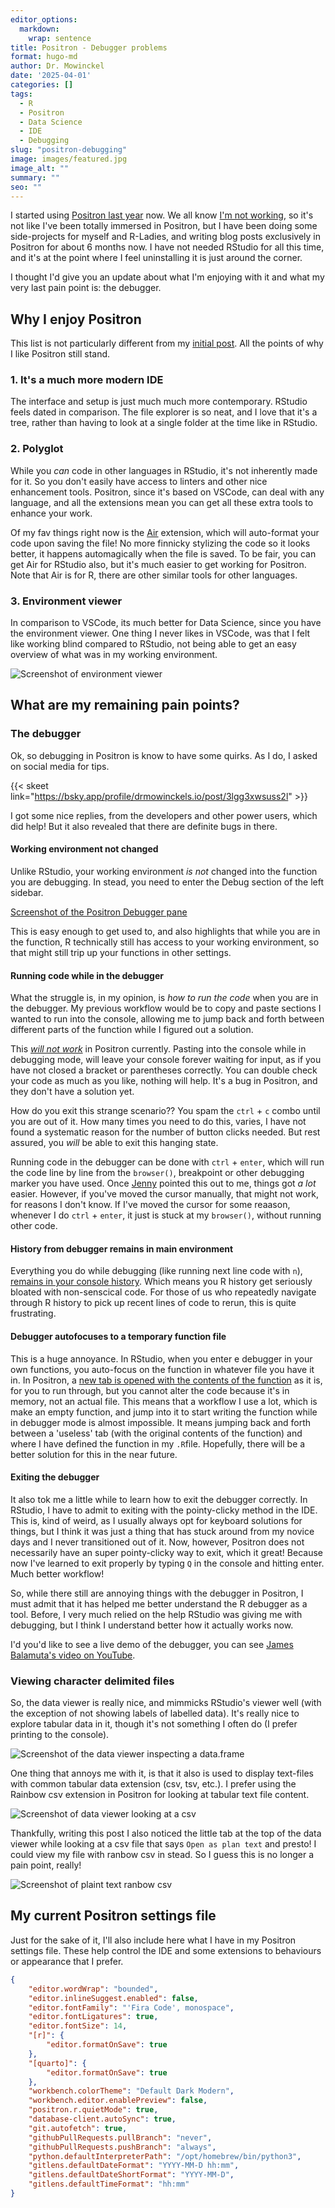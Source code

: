 ```yaml
---
editor_options: 
  markdown: 
    wrap: sentence
title: Positron - Debugger problems
format: hugo-md
author: Dr. Mowinckel
date: '2025-04-01'
categories: []
tags:
  - R
  - Positron
  - Data Science
  - IDE
  - Debugging
slug: "positron-debugging"
image: images/featured.jpg
image_alt: ""
summary: ""
seo: ""
---
```



I started using [Positron last year](/blog/2024/positron) now.
We all know [I'm not working](/blog/2025/longcovid), so it's not like I've been totally immersed in Positron, but I have been doing some side-projects for myself and R-Ladies, and writing blog posts exclusively in Positron for about 6 months now.
I have not needed RStudio for all this time, and it's at the point where I feel uninstalling it is just around the corner.

I thought I'd give you an update about what I'm enjoying with it and what my very last pain point is: the debugger.

## Why I enjoy Positron

This list is not particularly different from my [initial post](/blog/2024/positron). 
All the points of why I like Positron still stand.

### 1. It's a much more modern IDE

The interface and setup is just much much more contemporary.
RStudio feels dated in comparison.
The file explorer is so neat, and I love that it's a tree, rather than having to look at a single folder at the time like in RStudio.

### 2. Polyglot

While you _can_ code in other languages in RStudio, it's not inherently made for it.
So you don't easily have access to linters and other nice enhancement tools.
Positron, since it's based on VSCode, can deal with any language, and all the extensions mean you can get all these extra tools to enhance your work.

Of my fav things right now is the [Air](https://www.tidyverse.org/blog/2025/02/air/) extension, which will auto-format your code upon saving the file!
No more finnicky stylizing the code so it looks better, it happens automagically when the file is saved.
To be fair, you can get Air for RStudio also, but it's much easier to get working for Positron.
Note that Air is for R, there are other similar tools for other languages.

### 3. Environment viewer

In comparison to VSCode, its much better for Data Science, since you have the environment viewer.
One thing I never likes in VSCode, was that I felt like working blind compared to RStudio, not being able to get an easy overview of what was in my working environment.

![Screenshot of environment viewer]()

## What are my remaining pain points?

### The debugger

Ok, so debugging in Positron is know to have some quirks.
As I do, I asked on social media for tips.

{{< skeet link="https://bsky.app/profile/drmowinckels.io/post/3lgg3xwsuss2l" >}}

I got some nice replies, from the developers and other power users, which did help!
But it also revealed that there are definite bugs in there.

#### Working environment not changed
Unlike RStudio, your working environment _is not_ changed into the function you are debugging. 
In stead, you need to enter the Debug section of the left sidebar.

[Screenshot of the Positron Debugger pane]()

This is easy enough to get used to, and also highlights that while you are in the function, R technically still has access to your working environment, so that might still trip up your functions in other settings. 

#### Running code while in the debugger
What the struggle is, in my opinion, is _how to run the code_ when you are in the debugger.
My previous workflow would be to copy and paste sections I wanted to run into the console, allowing me to jump back and forth between different parts of the function while I figured out a solution.

This [_will not work_](https://github.com/posit-dev/positron/issues/5928) in Positron currently.
Pasting into the console while in debugging mode, will leave your console forever waiting for input, as if you have not closed a bracket or parentheses correctly.
You can double check your code as much as you like, nothing will help.
It's a bug in Positron, and they don't have a solution yet.

How do you exit this strange scenario??
You spam the `ctrl` + `c` combo until you are out of it.
How many times you need to do this, varies, I have not found a systematic reason for the number of button clicks needed.
But rest assured, you _will_ be able to exit this hanging state.

Running code in the debugger can be done with `ctrl` + `enter`, which will run the code line by line from the `browser()`, breakpoint or other debugging marker you have used.
Once [Jenny](https://bsky.app/profile/jennybryan.bsky.social/post/3lggu2abc3s2y) pointed this out to me, things got _a lot_ easier.
However, if you've moved the cursor manually, that might not work, for reasons I don't know.
If I've moved the cursor for some reaason, whenever I do `ctrl` + `enter`, it just is stuck at my `browser()`, without running other code. 

#### History from debugger remains in main environment
Everything you do while debugging (like running next line code with `n`), [remains in your console history](https://github.com/posit-dev/positron/issues/4478).
Which means you R history get seriously bloated with non-senscical code.
For those of us who repeatedly navigate through R history to pick up recent lines of code to rerun, this is quite frustrating.

#### Debugger autofocuses to a temporary function file
This is a huge annoyance.
In RStudio, when you enter e debugger in your own functions, you auto-focus on the function in whatever file you have it in.
In Positron, a [new tab is opened with the contents of the function](https://github.com/posit-dev/positron/issues/3151) as it is, for you to run through, but you cannot alter the code because it's in memory, not an actual file.
This means that a workflow I use a lot, which is make an empty function, and jump into it to start writing the function while in debugger mode is almost impossible.
It means jumping back and forth between a 'useless' tab (with the original contents of the function) and where I have defined the function in my `.R`file.
Hopefully, there will be a better solution for this in the near future.


#### Exiting the debugger
It also tok me a little while to learn how to exit the debugger correctly.
In RStudio, I have to admit to exiting with the pointy-clicky method in the IDE.
This is, kind of weird, as I usually always opt for keyboard solutions for things, but I think it was just a thing that has stuck around from my novice days and I never transitioned out of it.
Now, however, Positron does not necessarily have an super pointy-clicky way to exit, which it great!
Because now I've learned to exit properly by typing `Q` in the console and hitting enter.
Much better workflow!

So, while there still are annoying things with the debugger in Positron, I must admit that it has helped me better understand the R debugger as a tool.
Before, I very much relied on the help RStudio was giving me with debugging, but I think I understand better how it actually works now.

I'd you'd like to see a live demo of the debugger, you can see [James Balamuta's video on YouTube](https://www.youtube.com/watch?v=p_4ZS-nnQ2Q).

### Viewing character delimited files

So, the data viewer is really nice, and mimmicks RStudio's viewer well (with the exception of not showing labels of labelled data).
It's really nice to explore tabular data in it, though it's not something I often do (I prefer printing to the console).

![Screenshot of the data viewer inspecting a data.frame](img/viewer_dt.png)

One thing that annoys me with it, is that it also is used to display text-files with common tabular data extension (csv, tsv, etc.).
I prefer using the Rainbow csv extension in Positron for looking at tabular text file content.

![Screenshot of data viewer looking at a csv](img/viewer_csv.png)


Thankfully, writing this post I also noticed the little tab at the top of the data viewer while looking at a csv file that says `Open as plan text` and presto!
I could view my file with ranbow csv in stead.
So I guess this is no longer a pain point, really!

![Screenshot of plaint text ranbow csv](img/rainbow_csv.png)

## My current Positron settings file

Just for the sake of it, I'll also include here what I have in my Positron settings file.
These help control the IDE and some extensions to behaviours or appearance that I prefer.

```json
{
    "editor.wordWrap": "bounded",
    "editor.inlineSuggest.enabled": false,
    "editor.fontFamily": "'Fira Code', monospace",
    "editor.fontLigatures": true,
    "editor.fontSize": 14,
    "[r]": {
        "editor.formatOnSave": true
    },
    "[quarto]": {
        "editor.formatOnSave": true
    },
    "workbench.colorTheme": "Default Dark Modern",
    "workbench.editor.enablePreview": false,
    "positron.r.quietMode": true,
    "database-client.autoSync": true,
    "git.autofetch": true,
    "githubPullRequests.pullBranch": "never",
    "githubPullRequests.pushBranch": "always",
    "python.defaultInterpreterPath": "/opt/homebrew/bin/python3",
    "gitlens.defaultDateFormat": "YYYY-MM-D hh:mm",
    "gitlens.defaultDateShortFormat": "YYYY-MM-D",
    "gitlens.defaultTimeFormat": "hh:mm"
}
```
